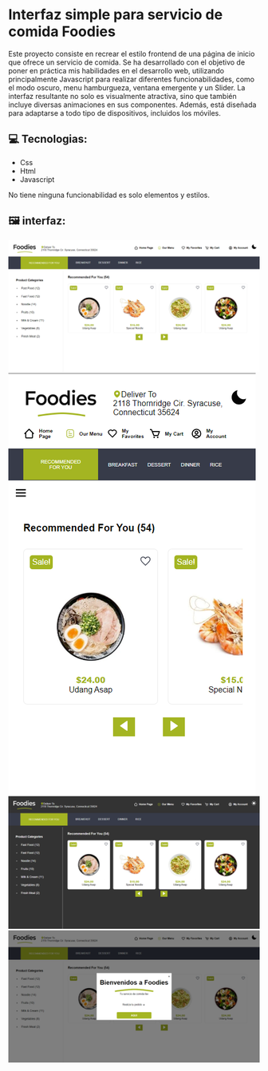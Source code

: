 # Interfaz simple para servicio de comida Foodies
Este proyecto consiste en recrear el estilo frontend de una página de inicio que ofrece un servicio de comida. Se ha desarrollado con el objetivo de poner en práctica mis habilidades en el desarrollo web, utilizando principalmente Javascript para realizar diferentes funcionabilidades, como el modo oscuro, menu hamburgueza, ventana emergente y un Slider. La interfaz resultante no solo es visualmente atractiva, sino que también incluye diversas animaciones en sus componentes. Además, está diseñada para adaptarse a todo tipo de dispositivos, incluidos los móviles.

## 💻 Tecnologias:
- Css
- Html
- Javascript

No tiene ninguna funcionabilidad es solo elementos y estilos.
## 🖼 interfaz:

![Feed del usuario](imagenes/landing.png)
![Feed del usuario](imagenes/Movil.PNG)
![Feed del usuario](imagenes/oscuro.PNG)
![Feed del usuario](imagenes/ventana.png)
